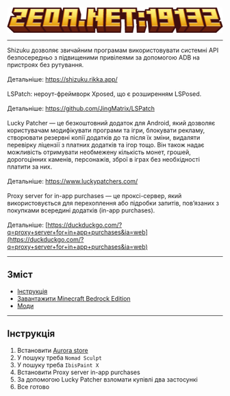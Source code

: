 ![](IMG/zeqa.net.png)
***
Shizuku дозволяє звичайним програмам використовувати системні API безпосередньо з підвищеними привілеями за допомогою ADB на пристроях без рутування.
<br><br>
Детальніше: https://shizuku.rikka.app/
<br><br>
LSPatch: нероут-фреймворк Xposed, що є розширенням LSPosed.
<br><br>
Детальніше: https://github.com/JingMatrix/LSPatch
<br><br>
Lucky Patcher — це безкоштовний додаток для Android, який дозволяє користувачам модифікувати програми та ігри, блокувати рекламу, створювати резервні копії додатків до та після їх зміни, видаляти перевірку ліцензії з платних додатків та ігор тощо. Він також надає можливість отримувати необмежену кількість монет, грошей, дорогоцінних каменів, персонажів, зброї в іграх без необхідності платити за них.
<br><br>
Детальніше: https://www.luckypatchers.com/
<br><br>
Proxy server for in-app purchases — це проксі-сервер, який використовується для перехоплення або підробки запитів, пов’язаних з покупками всередині додатків (in-app purchases).
<br><br>
Детальніше: [https://duckduckgo.com/?q=proxy+server+for+in+app+purchases&ia=web](https://duckduckgo.com/?q=proxy+server+for+in+app+purchases&ia=web)
***
## Зміст
- [Інструкція](#інструкція)
- [Завантажити Minecraft Bedrock Edition](#download-mcpe)
- [Моди](#mods)
***
## Інструкція
1. Встановити [Aurora store](https://f-droid.org/packages/com.aurora.store/)
2. У пошуку треба `Nomad Sculpt`
3. У пошуку треба `IbisPaint X`
4. Встановити Proxy server in-app purchases
5. За допомогою Lucky Patcher взломати купівлі два застосункі
6. Все готово
